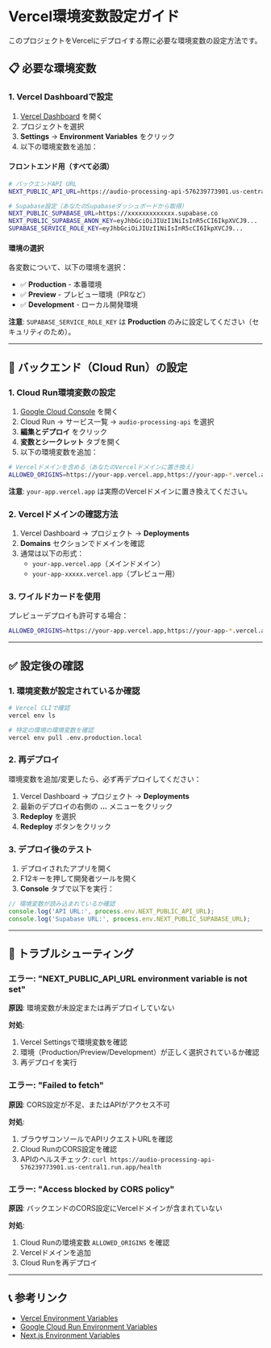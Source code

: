 # Vercel環境変数設定ガイド

このプロジェクトをVercelにデプロイする際に必要な環境変数の設定方法です。

## 📋 必要な環境変数

### 1. Vercel Dashboardで設定

1. [Vercel Dashboard](https://vercel.com/dashboard) を開く
2. プロジェクトを選択
3. **Settings** → **Environment Variables** をクリック
4. 以下の環境変数を追加：

#### フロントエンド用（すべて必須）

```bash
# バックエンドAPI URL
NEXT_PUBLIC_API_URL=https://audio-processing-api-576239773901.us-central1.run.app

# Supabase設定（あなたのSupabaseダッシュボードから取得）
NEXT_PUBLIC_SUPABASE_URL=https://xxxxxxxxxxxxx.supabase.co
NEXT_PUBLIC_SUPABASE_ANON_KEY=eyJhbGciOiJIUzI1NiIsInR5cCI6IkpXVCJ9...
SUPABASE_SERVICE_ROLE_KEY=eyJhbGciOiJIUzI1NiIsInR5cCI6IkpXVCJ9...
```

#### 環境の選択
各変数について、以下の環境を選択：
- ✅ **Production** - 本番環境
- ✅ **Preview** - プレビュー環境（PRなど）
- ✅ **Development** - ローカル開発環境

**注意**: `SUPABASE_SERVICE_ROLE_KEY` は **Production** のみに設定してください（セキュリティのため）。

---

## 🔧 バックエンド（Cloud Run）の設定

### 1. Cloud Run環境変数の設定

1. [Google Cloud Console](https://console.cloud.google.com/) を開く
2. Cloud Run → サービス一覧 → `audio-processing-api` を選択
3. **編集とデプロイ** をクリック
4. **変数とシークレット** タブを開く
5. 以下の環境変数を追加：

```bash
# Vercelドメインを含める（あなたのVercelドメインに置き換え）
ALLOWED_ORIGINS=https://your-app.vercel.app,https://your-app-*.vercel.app,http://localhost:3000
```

**注意**: `your-app.vercel.app` は実際のVercelドメインに置き換えてください。

### 2. Vercelドメインの確認方法

1. Vercel Dashboard → プロジェクト → **Deployments**
2. **Domains** セクションでドメインを確認
3. 通常は以下の形式：
   - `your-app.vercel.app`（メインドメイン）
   - `your-app-xxxxx.vercel.app`（プレビュー用）

### 3. ワイルドカードを使用

プレビューデプロイも許可する場合：
```bash
ALLOWED_ORIGINS=https://your-app.vercel.app,https://your-app-*.vercel.app
```

---

## ✅ 設定後の確認

### 1. 環境変数が設定されているか確認

```bash
# Vercel CLIで確認
vercel env ls

# 特定の環境の環境変数を確認
vercel env pull .env.production.local
```

### 2. 再デプロイ

環境変数を追加/変更したら、必ず再デプロイしてください：

1. Vercel Dashboard → プロジェクト → **Deployments**
2. 最新のデプロイの右側の **...** メニューをクリック
3. **Redeploy** を選択
4. **Redeploy** ボタンをクリック

### 3. デプロイ後のテスト

1. デプロイされたアプリを開く
2. F12キーを押して開発者ツールを開く
3. **Console** タブで以下を実行：

```javascript
// 環境変数が読み込まれているか確認
console.log('API URL:', process.env.NEXT_PUBLIC_API_URL);
console.log('Supabase URL:', process.env.NEXT_PUBLIC_SUPABASE_URL);
```

---

## 🐛 トラブルシューティング

### エラー: "NEXT_PUBLIC_API_URL environment variable is not set"

**原因**: 環境変数が未設定または再デプロイしていない

**対処**:
1. Vercel Settingsで環境変数を確認
2. 環境（Production/Preview/Development）が正しく選択されているか確認
3. 再デプロイを実行

### エラー: "Failed to fetch"

**原因**: CORS設定が不足、またはAPIがアクセス不可

**対処**:
1. ブラウザコンソールでAPIリクエストURLを確認
2. Cloud RunのCORS設定を確認
3. APIのヘルスチェック: `curl https://audio-processing-api-576239773901.us-central1.run.app/health`

### エラー: "Access blocked by CORS policy"

**原因**: バックエンドのCORS設定にVercelドメインが含まれていない

**対処**:
1. Cloud Runの環境変数 `ALLOWED_ORIGINS` を確認
2. Vercelドメインを追加
3. Cloud Runを再デプロイ

---

## 📞 参考リンク

- [Vercel Environment Variables](https://vercel.com/docs/projects/environment-variables)
- [Google Cloud Run Environment Variables](https://cloud.google.com/run/docs/configuring/environment-variables)
- [Next.js Environment Variables](https://nextjs.org/docs/app/building-your-application/configuring/environment-variables)

